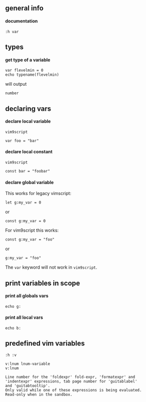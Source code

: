 ## general info

#### documentation

```
:h var
```

## types

#### get type of a variable

```
var flevelmin = 0
echo typename(flevelmin)
```
will output
```
number
```

## declaring vars

#### declare local variable

```
vim9script

var foo = "bar"
```

#### declare local constant

```
vim9script

const bar = "foobar"
```

#### declare global variable

This works for legacy vimscript:
```
let g:my_var = 0
```
or
```
const g:my_var = 0
```

For vim9script this works:
```
const g:my_var = "foo"
```
or
```
g:my_var = "foo"
```

The `var` keyword will not work in `vim9script`.

## print variables in scope

#### print all globals vars

```
echo g:
```

#### print all local vars

```
echo b:
```

## predefined vim variables

```
:h :v
```

```
v:lnum lnum-variable
v:lnum

Line number for the 'foldexpr' fold-expr, 'formatexpr' and
'indentexpr' expressions, tab page number for 'guitablabel'
and 'guitabtooltip'.
Only valid while one of these expressions is being evaluated.
Read-only when in the sandbox.
```
